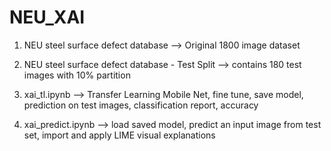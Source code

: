# NEU_XAI

1. NEU steel surface defect database --> Original 1800 image dataset

2. NEU steel surface defect database - Test Split --> contains 180 test images with 10% partition

3. xai_tl.ipynb --> Transfer Learning Mobile Net, fine tune, save model, prediction on test images, classification report, accuracy

4. xai_predict.ipynb --> load saved model, predict an input image from test set, import and apply LIME visual explanations
